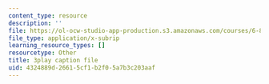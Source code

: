 ```yaml
---
content_type: resource
description: ''
file: https://ol-ocw-studio-app-production.s3.amazonaws.com/courses/6-832-underactuated-robotics-spring-2009/4324889d26615cf1b2f05a7b3c203aaf_oWr1_LybOZI.vtt
file_type: application/x-subrip
learning_resource_types: []
resourcetype: Other
title: 3play caption file
uid: 4324889d-2661-5cf1-b2f0-5a7b3c203aaf
---
```

